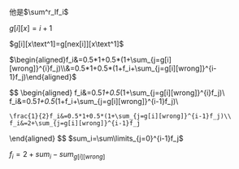 他是$\sum^r_lf_i​$



$g[i][x]=i+1$

$g[i][x\text^1]=g[nex[i]][x\text^1]$

$\begin{aligned}f_i&=0.5*1+0.5*(1+\sum_{j=g[i][wrong]}^{i}f_j)\\&=0.5*1+0.5*(1+f_i+\sum_{j=g[i][wrong]}^{i-1}f_j)\end{aligned}$


$$
\begin{aligned}
	f_i&=0.5*1+0.5*(1+\sum_{j=g[i][wrong]}^{i}f_j)\\
	f_i&=0.5*1+0.5*(1+f_i+\sum_{j=g[i][wrong]}^{i-1}f_j)\\
	
	\frac{1}{2}f_i&=0.5*1+0.5*(1+\sum_{j=g[i][wrong]}^{i-1}f_j)\\
	f_i&=2+\sum_{j=g[i][wrong]}^{i-1}f_j
\end{aligned}
$$
$sum_i=\sum\limits_{j=0}^{i-1}f_j​$



$f_i=2+sum_{i}-sum_{g[i][wrong]}$